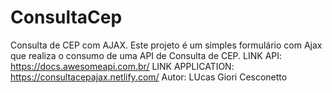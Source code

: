 # ConsultaCep
Consulta de CEP com AJAX.
Este projeto é um simples formulário com Ajax que realiza o consumo de uma API de Consulta de CEP.
LINK API: https://docs.awesomeapi.com.br/
LINK APPLICATION: https://consultacepajax.netlify.com/
Autor: LUcas Giori Cesconetto

